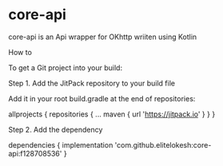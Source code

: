 # core-api
core-api is an Api wrapper for OKhttp wriiten using Kotlin 

How to

To get a Git project into your build:

Step 1. Add the JitPack repository to your build file 
 
Add it in your root build.gradle at the end of repositories:

allprojects {
		repositories {
			...
			maven { url 'https://jitpack.io' }
		}
}

Step 2. Add the dependency

dependencies {
    implementation 'com.github.elitelokesh:core-api:f128708536'
}
